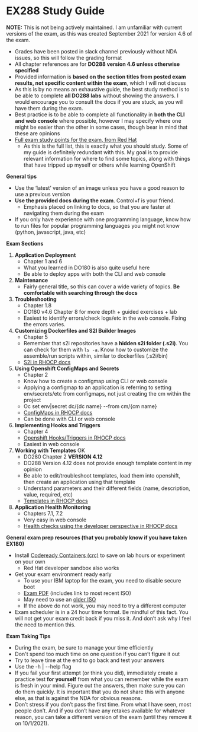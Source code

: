 # EX288 Study Guide
__NOTE:__ This is not being actively maintained. I am unfamiliar with current versions of the exam, as this was created September 2021 for version 4.6 of the exam. 

- Grades have been posted in slack channel previously without NDA issues, so this will follow the grading format
- All chapter references are for __DO288 version 4.6 unless otherwise specified__
- Provided information is __based on the section titles from posted exam results, not specific content within the exam__, which I will not discuss
- As this is by no means an exhaustive guide, the best study method is to be able to complete __all DO288 labs__ without showing the answers. I would encourage you to consult the docs if you are stuck, as you will have them during the exam.
- Best practice is to be able to complete all functionality in __both the CLI and web console__ where possible, however I may specify where one might be easier than the other in some cases, though bear in mind that these are opinions
- [Full exam study points for the exam, from Red Hat](https://www.redhat.com/en/services/training/ex288-red-hat-certified-specialist-openshift-application-development-exam?section=Objectives)
  - As this is the full list, this is exactly what you should study. Some of my guide is definitely redundant with this. My goal is to provide relevant information for where to find some topics, along with things that have tripped up myself or others while learning OpenShift


__General tips__
- Use the ‘latest’ version of an image unless you have a good reason to use a previous version
- __Use the provided docs during the exam__. Control+f is your friend.
  - Emphasis placed on linking to docs, so that you are faster at navigating them during the exam
- If you only have experience with one programming language, know how to run files for popular programming languages you might not know (python, javascript, java, etc)

__Exam Sections__

1. __Application Deployment__
    - Chapter 1 and 6
    - What you learned in DO180 is also quite useful here
    - Be able to deploy apps with both the CLI and web console
2. __Maintenance__
    - Fairly general title, so this can cover a wide variety of topics. __Be comfortable with searching through the docs__
3. __Troubleshooting__
    - Chapter 1.8
    - DO180 v4.6 Chapter 8 for more depth + guided exercises + lab
    - Easiest to identify errors/check logs/etc in the web console. Fixing the errors varies.
4. __Customizing Dockerfiles and S2I Builder Images__
    - Chapter 5
    - Remember that s2i repositories have a __hidden s2i folder (.s2i)__. You can check for them with ```ls -a```. Know how to customize the assemble/run scripts within, similar to dockerfiles (.s2i/bin)
    - [S2I in RHOCP docs](https://docs.openshift.com/container-platform/4.6/openshift_images/create-images.html#images-create-s2i_create-images)
5. __Using Openshift ConfigMaps and Secrets__
    - Chapter 2
    - Know how to create a configmap using CLI or web console
    - Applying a configmap to an application is referring to setting env/secrets/etc from configmaps, not just creating the cm within the project
    - Oc set env|secret dc/{dc name} --from cm/{cm name}
    - [ConfigMaps in RHOCP docs](https://docs.openshift.com/container-platform/4.6/authentication/configmaps.html)
    - Can be done with CLI or web console
6. __Implementing Hooks and Triggers__
    - Chapter 4
    - [Openshift Hooks/Triggers in RHOCP docs](https://docs.openshift.com/container-platform/4.6/builds/triggering-builds-build-hooks.html)
    - Easiest in web console
7. __Working with Templates__ OK
    - DO280 Chapter 2 __VERSION 4.12__
    - DO288 Version 4.12 does not provide enough template content in my opinion
    - Be able to edit/troubleshoot templates, load them into openshift, then create an application using that template
    - Understand parameters and their different fields (name, description, value, required, etc)
    - [Templates in RHOCP docs](https://docs.openshift.com/container-platform/4.6/openshift_images/using-templates.html#templates-uploading_using-templates)
8. __Application Health Monitoring__
    - Chapters 7.1, 7.2
    - Very easy in web console
    - [Health checks using the developer perspective in RHOCP docs](https://docs.openshift.com/container-platform/4.6/applications/application-health.html#odc-adding-health-checks)


__General exam prep resources (that you probably know if you have taken EX180)__

- Install [Codeready Containers (crc)](https://console.redhat.com/openshift/install/crc/installer-provisioned?intcmp=7013a000002CtetAAC) to save on lab hours or experiment on your own
  - Red Hat developer sandbox also works
- Get your exam environment ready early
  - To use your IBM laptop for the exam, you need to disable secure boot
  - [Exam PDF](https://www.redhat.com/rhdc/managed-files/tr-remote-exams-preparation-ebook-f27382-202103-en_1.pdf) (includes link to most recent ISO)
  - May need to use an [older ISO](https://static.redhat.com/downloads/training-certification/rhrexboot-2020-08.iso)
  - If the above do not work, you may need to try a different computer
- Exam scheduler is in a 24 hour time format. Be mindful of this fact. You will not get your exam credit back if you miss it. And don’t ask why I feel the need to mention this.


__Exam Taking Tips__

- During the exam, be sure to manage your time efficiently
- Don't spend too much time on one question if you can’t figure it out
- Try to leave time at the end to go back and test your answers
- Use the -h | --help flag
- If you fail your first attempt (or think you did), immediately create a practice test __for yourself__ from what you can remember while the exam is fresh in your mind. Figure out the answers, then make sure you can do them quickly. It is important that you do not share this with anyone else, as that is against the NDA for obvious reasons.
- Don’t stress if you don’t pass the first time. From what I have seen, most people don’t. And if you don’t have any retakes available for whatever reason, you can take a different version of the exam (until they remove it on 10/1/2021).
